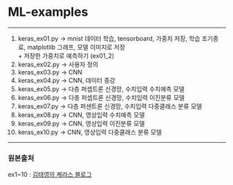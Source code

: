 # ML-examples

---
1. keras_ex01.py
-> mnist 데이터 학습, tensorboard, 가중치 저장, 학습 조기종료, matplotlib 그래프, 모델 이미지로 저장  
&#43; 저장한 가중치로 예측하기 (ex01_2)
2. keras_ex02.py
-> 사용자 정의
3. keras_ex03.py
-> CNN
4. keras_ex04.py
-> CNN, 데이터 증강
5. keras_ex05.py
-> 다층 퍼셉트론 신경망, 수치입력 수치예측 모델
6. keras_ex06.py
-> 다층 퍼셉트론 신경망, 수치입력 이진분류 모델
7. keras_ex07.py
-> 다층 퍼센트론 신경망, 수치입력 다중클래스 분류 모델
8. keras_ex08.py
-> CNN, 영상입력 수치예측 모델
9. keras_ex09.py
-> CNN, 영상입력 이진분류 모델
10. keras_ex10.py
-> CNN, 영상입력 다중클래스 분류 모델

---


### 원본출처
ex1~10 : [김태영의 케라스 블로그](https://tykimos.github.io/index.html)
